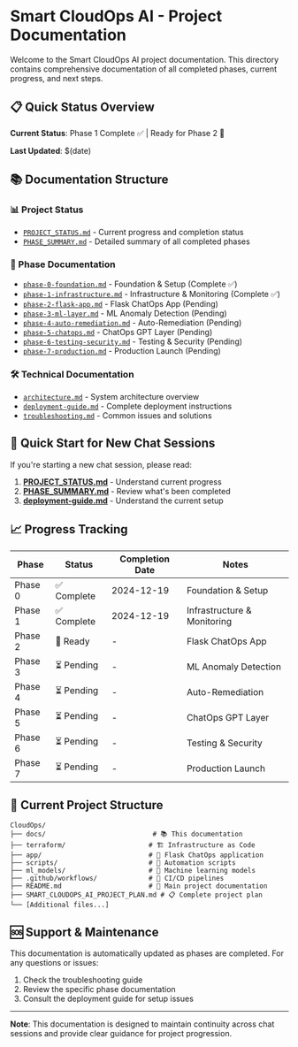 # Smart CloudOps AI - Project Documentation

Welcome to the Smart CloudOps AI project documentation. This directory contains comprehensive documentation of all completed phases, current progress, and next steps.

## 📋 Quick Status Overview

**Current Status**: Phase 1 Complete ✅ | Ready for Phase 2 🚀

**Last Updated**: $(date)

## 📚 Documentation Structure

### 📊 Project Status
- [`PROJECT_STATUS.md`](PROJECT_STATUS.md) - Current progress and completion status
- [`PHASE_SUMMARY.md`](PHASE_SUMMARY.md) - Detailed summary of all completed phases

### 📁 Phase Documentation
- [`phase-0-foundation.md`](phase-0-foundation.md) - Foundation & Setup (Complete ✅)
- [`phase-1-infrastructure.md`](phase-1-infrastructure.md) - Infrastructure & Monitoring (Complete ✅)
- [`phase-2-flask-app.md`](phase-2-flask-app.md) - Flask ChatOps App (Pending)
- [`phase-3-ml-layer.md`](phase-3-ml-layer.md) - ML Anomaly Detection (Pending)
- [`phase-4-auto-remediation.md`](phase-4-auto-remediation.md) - Auto-Remediation (Pending)
- [`phase-5-chatops.md`](phase-5-chatops.md) - ChatOps GPT Layer (Pending)
- [`phase-6-testing-security.md`](phase-6-testing-security.md) - Testing & Security (Pending)
- [`phase-7-production.md`](phase-7-production.md) - Production Launch (Pending)

### 🛠️ Technical Documentation
- [`architecture.md`](architecture.md) - System architecture overview
- [`deployment-guide.md`](deployment-guide.md) - Complete deployment instructions
- [`troubleshooting.md`](troubleshooting.md) - Common issues and solutions

## 🎯 Quick Start for New Chat Sessions

If you're starting a new chat session, please read:

1. **[PROJECT_STATUS.md](PROJECT_STATUS.md)** - Understand current progress
2. **[PHASE_SUMMARY.md](PHASE_SUMMARY.md)** - Review what's been completed
3. **[deployment-guide.md](deployment-guide.md)** - Understand the current setup

## 📈 Progress Tracking

| Phase | Status | Completion Date | Notes |
|-------|--------|----------------|-------|
| Phase 0 | ✅ Complete | 2024-12-19 | Foundation & Setup |
| Phase 1 | ✅ Complete | 2024-12-19 | Infrastructure & Monitoring |
| Phase 2 | 🚧 Ready | - | Flask ChatOps App |
| Phase 3 | ⏳ Pending | - | ML Anomaly Detection |
| Phase 4 | ⏳ Pending | - | Auto-Remediation |
| Phase 5 | ⏳ Pending | - | ChatOps GPT Layer |
| Phase 6 | ⏳ Pending | - | Testing & Security |
| Phase 7 | ⏳ Pending | - | Production Launch |

## 🔧 Current Project Structure

```
CloudOps/
├── docs/                           # 📚 This documentation
├── terraform/                     # 🏗️ Infrastructure as Code
├── app/                           # 🚀 Flask ChatOps application
├── scripts/                       # 🔧 Automation scripts
├── ml_models/                     # 🤖 Machine learning models
├── .github/workflows/             # 🔄 CI/CD pipelines
├── README.md                      # 📖 Main project documentation
├── SMART_CLOUDOPS_AI_PROJECT_PLAN.md # 📋 Complete project plan
└── [Additional files...]
```

## 🆘 Support & Maintenance

This documentation is automatically updated as phases are completed. For any questions or issues:

1. Check the troubleshooting guide
2. Review the specific phase documentation
3. Consult the deployment guide for setup issues

---

**Note**: This documentation is designed to maintain continuity across chat sessions and provide clear guidance for project progression.